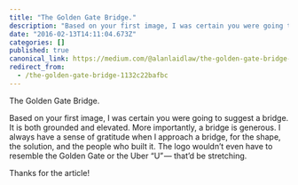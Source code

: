 ```yaml
---
title: "The Golden Gate Bridge."
description: "Based on your first image, I was certain you were going to suggest a bridge. It is both grounded and elevated. More importantly, a bridge…"
date: "2016-02-13T14:11:04.673Z"
categories: []
published: true
canonical_link: https://medium.com/@alanlaidlaw/the-golden-gate-bridge-1132c22bafbc
redirect_from:
  - /the-golden-gate-bridge-1132c22bafbc
---
```


The Golden Gate Bridge.

Based on your first image, I was certain you were going to suggest a bridge. It is both grounded and elevated. More importantly, a bridge is generous. I always have a sense of gratitude when I approach a bridge, for the shape, the solution, and the people who built it. The logo wouldn’t even have to resemble the Golden Gate or the Uber “U” — that’d be stretching.

Thanks for the article!
